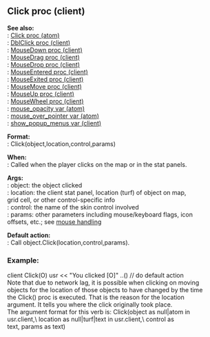 ## Click proc (client)    
**See also:**    
:   [Click proc (atom)](/atom/proc/Click)    
:   [DblClick proc (client)](/client/proc/DblClick)    
:   [MouseDown proc (client)](/client/proc/MouseDown)    
:   [MouseDrag proc (client)](/client/proc/MouseDrag)    
:   [MouseDrop proc (client)](/client/proc/MouseDrop)    
:   [MouseEntered proc (client)](/client/proc/MouseEntered)    
:   [MouseExited proc (client)](/client/proc/MouseExited)    
:   [MouseMove proc (client)](/client/proc/MouseMove)    
:   [MouseUp proc (client)](/client/proc/MouseUp)    
:   [MouseWheel proc (client)](/client/proc/MouseWheel)    
:   [mouse_opacity var (atom)](/atom/var/mouse_opacity)    
:   [mouse_over_pointer var (atom)](/atom/var/mouse_over_pointer)    
:   [show_popup_menus var (client)](/client/var/show_popup_menus)    
<!-- -->    
**Format:**    
:   Click(object,location,control,params)    
<!-- -->    
**When:**    
:   Called when the player clicks on the map or in the stat panels.    
<!-- -->    
**Args:**    
:   object: the object clicked    
:   location: the client stat panel, location (turf) of object on map,    
    grid cell, or other control-specific info    
:   control: the name of the skin control involved    
:   params: other parameters including mouse/keyboard flags, icon    
    offsets, etc.; see [mouse handling](/DM/mouse)    
<!-- -->    
**Default action:**    
:   Call object.Click(location,control,params).    
### Example:    
client Click(O) usr \<\< \"You clicked \[O\]\" ..() // do default action    
Note that due to network lag, it is possible when clicking on moving    
objects for the location of those objects to have changed by the time    
the Click() proc is executed. That is the reason for the location    
argument. It tells you where the click originally took place.    
The argument format for this verb is: Click(object as null\|atom in    
usr.client,\\ location as null\|turf\|text in usr.client,\\ control as    
text, params as text)  